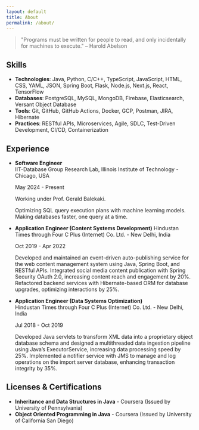 ```yaml
---
layout: default
title: About
permalink: /about/
---
```


> "Programs must be written for people to read, and only incidentally for machines to execute." – Harold Abelson

## Skills <i class="fas fa-code"></i>
- **Technologies**: Java, Python, C/C++, TypeScript, JavaScript, HTML, CSS, YAML, JSON, Spring Boot, Flask, Node.js, Next.js, React, TensorFlow
- **Databases**: PostgreSQL, MySQL, MongoDB, Firebase, Elasticsearch, Versant Object Database
- **Tools**: Git, GitHub, GitHub Actions, Docker, GCP, Postman, JIRA, Hibernate
- **Practices**: RESTful APIs, Microservices, Agile, SDLC, Test-Driven Development, CI/CD, Containerization

## Experience <i class="fas fa-briefcase"></i>
- **Software Engineer** <i class="fas fa-laptop-code"></i>  
  IIT-Database Group Research Lab, Illinois Institute of Technology - Chicago, USA

  May 2024 - Present  

  Working under Prof. Gerald Balekaki.
  

  Optimizing SQL query execution plans with machine learning models. Making databases faster, one query at a time.

- **Application Engineer (Content Systems Development)**
  Hindustan Times through Four C Plus (Internet) Co. Ltd. - New Delhi, India  

  Oct 2019 - Apr 2022

  Developed and maintained an event-driven auto-publishing service for the web content management system using Java, Spring Boot, and RESTful APIs. Integrated social media content publication with Spring Security OAuth 2.0, increasing content reach and engagement by 20%. Refactored backend services with Hibernate-based ORM for database upgrades, optimizing interactions by 25%.

- **Application Engineer (Data Systems Optimization)**  
Hindustan Times through Four C Plus (Internet) Co. Ltd. - New Delhi, India 

    Jul 2018 - Oct 2019  

    Developed Java servlets to transform XML data into a proprietary object database schema and designed a multithreaded data ingestion pipeline using Java’s ExecutorService, increasing data processing speed by 25%. Implemented a notifier service with JMS to manage and log operations on the import server database, enhancing transaction integrity by 35%.


## Licenses & Certifications <i class="fas fa-certificate"></i>
- **Inheritance and Data Structures in Java** - Coursera (Issued by University of Pennsylvania)
- **Object Oriented Programming in Java** - Coursera (Issued by University of California San Diego)

